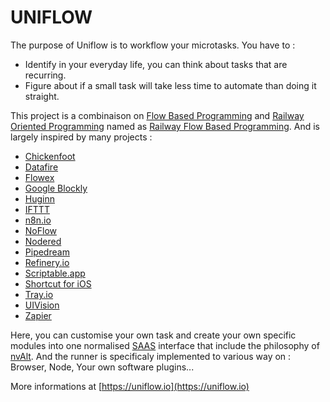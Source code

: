 UNIFLOW
=======

The purpose of Uniflow is to workflow your microtasks. You have to :
- Identify in your everyday life, you can think about tasks that are recurring.
- Figure about if a small task will take less time to automate than doing it straight.

This project is a combinaison on [Flow Based Programming](https://en.wikipedia.org/wiki/Flow-based_programming) and [Railway Oriented Programming](http://fsharpforfunandprofit.com/rop/) named as [Railway Flow Based Programming](https://medium.com/@anton.mishchuk/railway-flow-based-programming-with-flowex-ef04fd338e41).
And is largely inspired by many projects : 
- [Chickenfoot](http://up.csail.mit.edu/chickenfoot)
- [Datafire](https://github.com/DataFire/DataFire)
- [Flowex](https://github.com/antonmi/flowex)
- [Google Blockly](https://developers.google.com/blockly)
- [Huginn](https://github.com/huginn/huginn)
- [IFTTT](https://ifttt.com/)
- [n8n.io](https://github.com/n8n-io/n8n)
- [NoFlow](https://noflojs.org/)
- [Nodered](https://nodered.org/)
- [Pipedream](https://pipedream.com)
- [Refinery.io](https://www.refinery.io)
- [Scriptable.app](https://apps.apple.com/us/app/scriptable/id1405459188)
- [Shortcut for iOS](https://apps.apple.com/us/app/shortcuts/id915249334)
- [Tray.io](https://tray.io)
- [UIVision](https://ui.vision/x/desktop-automation)
- [Zapier](https://zapier.com/)

Here, you can customise your own task and create your own specific modules into one normalised [SAAS](https://en.wikipedia.org/wiki/Software_as_a_service) interface that include the philosophy of [nvAlt](http://brettterpstra.com/projects/nvalt).
And the runner is specificaly implemented to various way on : Browser, Node, Your own software plugins...

More informations at [https://uniflow.io](https://uniflow.io)
